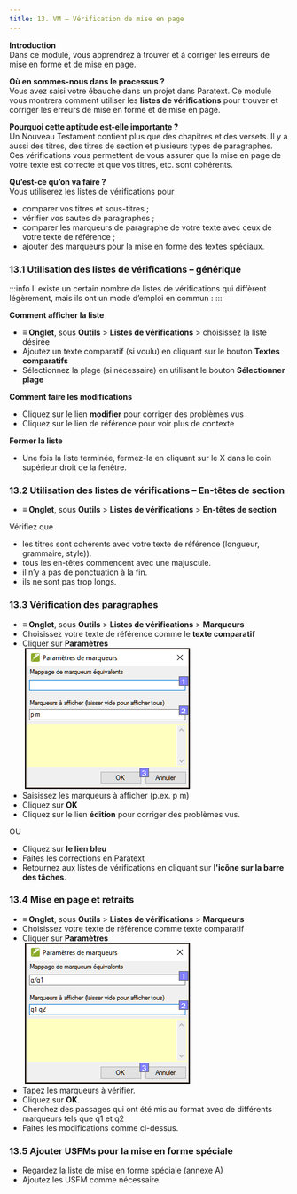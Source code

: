 ```yaml
---
title: 13. VM – Vérification de mise en page
---
```

**Introduction**  
Dans ce module, vous apprendrez à trouver et à corriger les erreurs de mise en forme et de mise en page.

**Où en sommes-nous dans le processus ?**  
Vous avez saisi votre ébauche dans un projet dans Paratext. Ce module vous montrera comment utiliser les **listes de vérifications** pour trouver et corriger les erreurs de mise en forme et de mise en page.

**Pourquoi cette aptitude est-elle importante ?**  
Un Nouveau Testament contient plus que des chapitres et des versets. Il y a aussi des titres, des titres de section et plusieurs types de paragraphes. Ces vérifications vous permettent de vous assurer que la mise en page de votre texte est correcte et que vos titres, etc. sont cohérents.

**Qu’est-ce qu’on va faire ?**  
Vous utiliserez les listes de vérifications pour

-  comparer vos titres et sous-titres ;
-  vérifier vos sautes de paragraphes ;
-  comparer les marqueurs de paragraphe de votre texte avec ceux de votre texte de référence ;
-  ajouter des marqueurs pour la mise en forme des textes spéciaux.

### 13.1 Utilisation des listes de vérifications – générique
:::info
Il existe un certain nombre de listes de vérifications qui diffèrent légèrement, mais ils ont un mode d’emploi en commun :
:::

**Comment afficher la liste**  
-  **≡ Onglet**, sous **Outils** \> **Listes de vérifications** \> choisissez la liste désirée
-  Ajoutez un texte comparatif (si voulu) en cliquant sur le bouton **Textes comparatifs**
-  Sélectionnez la plage (si nécessaire) en utilisant le bouton **Sélectionner plage**

**Comment faire les modifications**  
-  Cliquez sur le lien **modifier** pour corriger des problèmes vus
-  Cliquez sur le lien de référence pour voir plus de contexte

**Fermer la liste**  
-  Une fois la liste terminée, fermez-la en cliquant sur le X dans le coin supérieur droit de la fenêtre.

### 13.2 Utilisation des listes de vérifications – En-têtes de section

-  **≡ Onglet**, sous **Outils** \> **Listes de vérifications** \> **En-têtes de section**

Vérifiez que

-  les titres sont cohérents avec votre texte de référence (longueur, grammaire, style)).
-  tous les en-têtes commencent avec une majuscule.
-  il n’y a pas de ponctuation à la fin.
-  ils ne sont pas trop longs.

### 13.3 Vérification des paragraphes

-  **≡ Onglet**, sous **Outils** \> **Listes de vérifications** \> **Marqueurs**
-  Choisissez votre texte de référence comme le **texte comparatif**
-  Cliquer sur **Paramètres**  
    ![](../media/211be6500ac58eca4fcc4a18caa446cb.png)  
-  Saisissez les marqueurs à afficher (p.ex. p m)
-  Cliquez sur **OK**
-  Cliquez sur le lien **édition**  pour corriger des problèmes vus.

OU

-  Cliquez sur __le lien bleu__
-  Faites les corrections en Paratext
-  Retournez aux listes de vérifications en cliquant sur __l'icône sur la barre des tâches__.

### 13.4 Mise en page et retraits

-  **≡ Onglet**, sous **Outils** \> **Listes de vérifications** \> **Marqueurs**
-  Choisissez votre texte de référence comme texte comparatif
-  Cliquer sur **Paramètres**  
    ![](../media/e6adef6cccbc83bfda373cc0ff1e631f.png)  
-  Tapez les marqueurs à vérifier.
-  Cliquez sur **OK**.
-  Cherchez des passages qui ont été mis au format avec de différents marqueurs tels que q1 et q2
-  Faites les modifications comme ci-dessus.

### 13.5 Ajouter USFMs pour la mise en forme spéciale

-  Regardez la liste de mise en forme spéciale (annexe A)
-  Ajoutez les USFM comme nécessaire.
